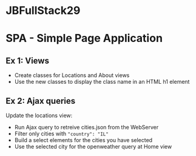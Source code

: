 # JBFullStack29

# SPA - Simple Page Application

## Ex 1: Views

- Create classes for Locations and About views
- Use the new classes to display the class name in an HTML h1 element

## Ex 2: Ajax queries

Update the locations view:
- Run Ajax query to retreive cities.json from the WebServer
- Filter only cities with `"country": "IL"`
- Build a select elements for the cities you have selected
- Use the selected city for the openweather query at Home view

